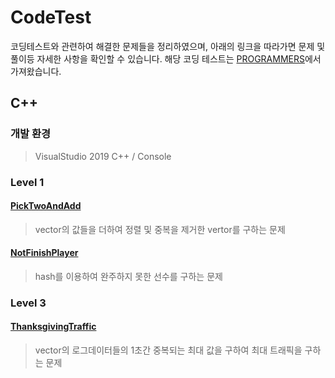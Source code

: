 # CodeTest
코딩테스트와 관련하여 해결한 문제들을 정리하였으며, 아래의 링크을 따라가면 문제 및 풀이등 자세한 사항을 확인할 수 있습니다.
해당 코딩 테스트는 [PROGRAMMERS](<https://programmers.co.kr/>)에서 가져왔습니다.


## C++
### 개발 환경
> VisualStudio 2019
> C++ / Console
### Level 1
#### [PickTwoAndAdd](<https://github.com/foryourself83/CodeTest/blob/main/C++/PickTwoAndAdd/README.md#picktwoandadd>)
> vector<int>의 값들을 더하여 정렬 및 중복을 제거한 vertor<int>를 구하는 문제
#### [NotFinishPlayer](<https://github.com/foryourself83/CodeTest/tree/main/C%2B%2B/NotFinishPlayer#notfinishplayer>)
> hash를 이용하여 완주하지 못한 선수를 구하는 문제
  
### Level 3
#### [ThanksgivingTraffic](<https://github.com/foryourself83/CodeTest/tree/main/C%2B%2B/ThanksgivingTraffic#thanksgivingtraffic>)
> vector<string>의 로그데이터들의 1초간 중복되는 최대 값을 구하여 최대 트래픽을 구하는 문제
